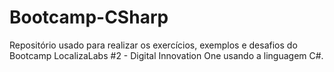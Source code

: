 # Bootcamp-CSharp
Repositório usado para realizar os exercícios, exemplos e desafios do Bootcamp LocalizaLabs #2 - Digital Innovation One usando a linguagem C#.
